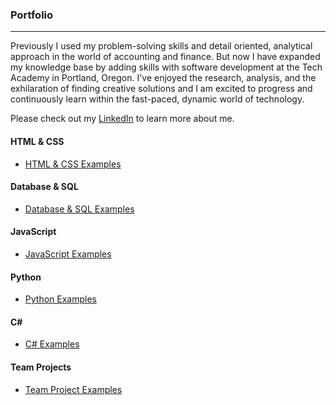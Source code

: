 ### Portfolio
***

Previously I used my problem-solving skills and detail oriented, analytical approach in the world of accounting and finance.  But now I have expanded my knowledge base by adding skills with software development at the Tech Academy in Portland, Oregon.  I've enjoyed the research, analysis, and the exhilaration of finding creative solutions and I am excited to progress and continuously learn within the fast-paced, dynamic world of technology. 

Please check out my [LinkedIn](https://www.linkedin.com/in/gordon-mannen-b9184b118) to learn more about me.

#### HTML & CSS
* [HTML & CSS  Examples](./HTML-CSS)

#### Database & SQL
* [Database & SQL Examples](./Database-SQL)

#### JavaScript
* [JavaScript Examples](./JavaScript)

#### Python
* [Python Examples](./Python)

#### C#  
* [C# Examples](./C-Sharp)

#### Team Projects
* [Team Project Examples](./Team-Projects)





















































































































































































































































































































































































































































































































































































































































































































































































































 















































































































































































































 


























































































































































































































































































 